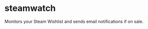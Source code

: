 steamwatch
===================

Monitors your Steam Wishlist and sends email notifications if on sale.
